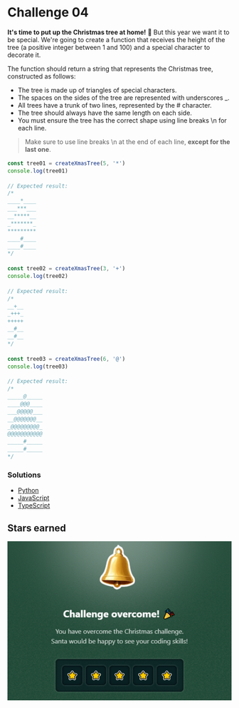 # Challenge 04

**It's time to put up the Christmas tree at home!** 🎄 But this year we want it to be special. We're going to create a function that receives the height of the tree (a positive integer between 1 and 100) and a special character to decorate it.

The function should return a string that represents the Christmas tree, constructed as follows:

- The tree is made up of triangles of special characters.
- The spaces on the sides of the tree are represented with underscores \_.
- All trees have a trunk of two lines, represented by the # character.
- The tree should always have the same length on each side.
- You must ensure the tree has the correct shape using line breaks \n for each line.

> Make sure to use line breaks \n at the end of each line, **except for the last one**.

```js
const tree01 = createXmasTree(5, '*')
console.log(tree01)

// Expected result:
/*
____*____
___***___
__*****__
_*******_
*********
____#____
____#____
*/

const tree02 = createXmasTree(3, '+')
console.log(tree02)

// Expected result:
/*
__+__
_+++_
+++++
__#__
__#__
*/

const tree03 = createXmasTree(6, '@')
console.log(tree03)

// Expected result:
/*
_____@_____
____@@@____
___@@@@@___
__@@@@@@@__
_@@@@@@@@@_
@@@@@@@@@@@
_____#_____
_____#_____
*/
```

### Solutions

- [Python](./solution.py)
- [JavaScript](./solution.js)
- [TypeScript](./solution.ts)

## Stars earned

![5 stars](../../.github/04-challenge-stars.png)

